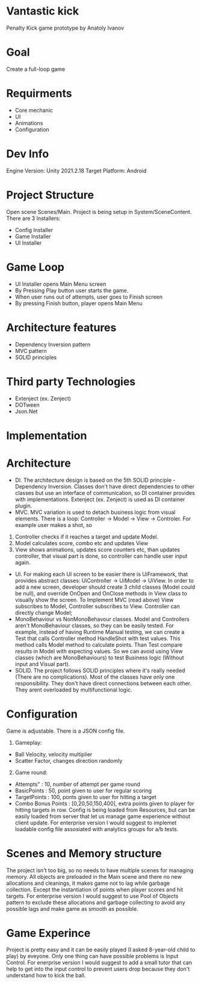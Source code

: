 # Vantastic kick
Penalty Kick game prototype
by Anatoly Ivanov
# Goal
Create a full-loop game
# Requirments
- Core mechanic
- UI
- Animations
- Configuration
# Dev Info
Engine Version: Unity 2021.2.18
Target Platform: Android
# Project Structure
Open scene Scenes/Main.
Project is being setup in System/SceneContent.
There are 3 Installers:
- Config Installer
- Game Installer
- UI Installer
# Game Loop
- UI Installer opens Main Menu screen
- By Pressing Play button user starts the game.
- When user runs out of attempts, user goes to Finish screen
- By pressing Finish button, player opens Main Menu
# Architecture features
- Dependency Inversion pattern
- MVC pattern
- SOLID principles
# Third party Technologies
- Extenject (ex. Zenject)
- DOTween
- Json.Net
# Implementation
# Architecture
- DI.
The architecture design is based on the 5th SOLID principle - Dependency Inversion.
Classes don't have direct dependencies to other classes but use an interface of communication, so
DI container provides with implementations. Extenject (ex. Zenject) is used as DI container plugin.
- MVC. 
MVC variation is used to detach business logic from visual elements. There is a loop: 
Controller -> Model -> View -> Controler.
For example user makes a shot, so
1. Controller checks if it reaches a target and update Model.
2. Model calculates score, combo etc and updates View
3. View shows animations, updates score counters etc, than updates controller, that
visual part is done, so controller can handle user input again.
- UI.
For making each UI screen to be easier there is UiFramework, that provides abstract classes:
UiController -> UiModel -> UiView.
In order to add a new screen, developer should create 3 child classes (Model could be null),
and override OnOpen and OnClose methods in View class to visually show the screen.
To Implement MVC (read above) View subscribes to Model, Controller subscribes to View.
Controller can directly change Model;
- MonoBehaviour vs NonMonoBehavour classes.
Model and Controllers aren't MonoBehaviour classes, so they can be easily tested.
For example, instead of having Runtime Manual testing, we can create a Test that
calls Controller method HandleShot with test values. This method calls Model method
to calculate points. Than Test compare results in Model with expecting values.
So we can avoid using View classes (which are MonoBehaviours) to test Business logic
(Without input and Visual part).
- SOLID.
The project follows SOLID principles where it's really needed (There are no complications).
Most of the classes have only one responsibility. They don't have direct connections between each other. They arent overloaded by
multifunctional logic.
# Configuration
Game is adjustable. There is a JSON config file.
1. Gameplay:
- Ball Velocity, velocity multiplier
- Scatter Factor, changes direction randomly
2. Game round:
- Attempts" : 10, number of attempt per game round
- BasicPoints : 50, point given to user for regular scoring 
- TargetPoints : 100, ponts given to user for hitting a target
- Combo Bonus Points : [0,20,50,150,400], extra points given to player for hitting targets in row.
Config is being loaded from Resources, but can be easily loaded from server that let us manage game experience
without client update.
For enterprise version I would suggest to implemet loadable config file assosiated with analytics groups for a/b tests.
# Scenes and Memory structure
The project isn't too big, so no needs to have multiple scenes for managing memory.
All objects are preloaded in the Main scene and there no new allocations and cleanings, it
makes game not to lag while garbage collection. Except the instantiation of points when player
scores and hit targets. For enterprise version I would suggest to use Pool of Objects pattern to exclude these
allocations and garbage collecting to avoid any possible lags and make game as smooth as possible.
# Game Experince
Project is pretty easy and it can be easily played (I asked 8-year-old child to play) by eveyone.
Only one thing can have possible problems is Input Control. For enerprise version I would suggest to add a small tutor
that can help to get into the input control to prevent users drop because they don't understand how to kick the ball.
